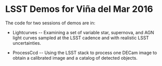 
LSST Demos for Viña del Mar 2016
================================

The code for two sessions of demos are in:

* Lightcurves -- Examining a set of variable star, supernova, and AGN light
  curves sampled at the LSST cadence and with realistic LSST uncertainties.

* ProcessCcd -- Using the LSST stack to process one DECam image to obtain a
  calibrated image and a catalog of detected objects.

